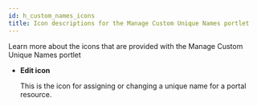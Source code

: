 ```yaml
---
id: h_custom_names_icons
title: Icon descriptions for the Manage Custom Unique Names portlet
---
```


Learn more about the icons that are provided with the Manage Custom Unique Names portlet

-   **Edit icon**

    This is the icon for assigning or changing a unique name for a portal resource.


